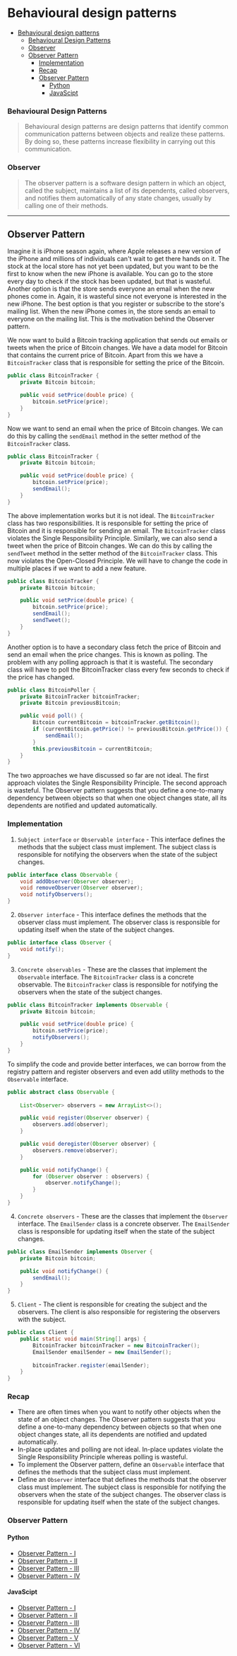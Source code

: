 # Behavioural design patterns

- [Behavioural design patterns](#behavioural-design-patterns)
    - [Behavioural Design Patterns](#behavioural-design-patterns-1)
    - [Observer](#observer)
    - [Observer Pattern](#observer-pattern)
        - [Implementation](#implementation)
        - [Recap](#recap)
        - [Observer Pattern](#observer-pattern-1)
            - [Python](#python)
            - [JavaScipt](#javascipt)

### Behavioural Design Patterns
> Behavioural design patterns are design patterns that identify common communication patterns between objects and realize these patterns. By doing so, these patterns increase flexibility in carrying out this communication.

### Observer
> The observer pattern is a software design pattern in which an object, called the subject, maintains a list of its dependents, called observers, and notifies them automatically of any state changes, usually by calling one of their methods.
--- 
## Observer Pattern

Imagine it is iPhone season again, where Apple releases a new version of the iPhone and millions of individuals can't wait to get there hands on it. The stock at the local store has not yet been updated, but you want to be the first to know when the new iPhone is available. You can go to the store every day to check if the stock has been updated, but that is wasteful. Another option is that the store sends everyone an email when the new phones come in. Again, it is wasteful since not everyone is interested in the new iPhone. The best option is that you register or subscribe to the store's mailing list. When the new iPhone comes in, the store sends an email to everyone on the mailing list. This is the motivation behind the Observer pattern.

We now want to build a Bitcoin tracking application that sends out emails or tweets when the price of Bitcoin changes. We have a data model for Bitcoin that contains the current price of Bitcoin. Apart from this we have a `BitcoinTracker` class that is responsible for setting the price of the Bitcoin.

```java
public class BitcoinTracker {
    private Bitcoin bitcoin;

    public void setPrice(double price) {
        bitcoin.setPrice(price);
    }
}
```

Now we want to send an email when the price of Bitcoin changes. We can do this by calling the `sendEmail` method in the setter method of the `BitcoinTracker` class.

```java
public class BitcoinTracker {
    private Bitcoin bitcoin;

    public void setPrice(double price) {
        bitcoin.setPrice(price);
        sendEmail();
    }
}
```

The above implementation works but it is not ideal. The `BitcoinTracker` class has two responsibilities. It is responsible for setting the price of Bitcoin and it is responsible for sending an email. The `BitcoinTracker` class violates the Single Responsibility Principle. Similarly, we can also send a tweet when the price of Bitcoin changes. We can do this by calling the `sendTweet` method in the setter method of the `BitcoinTracker` class. This now violates the Open-Closed Principle. We will have to change the code in multiple places if we want to add a new feature.

```java
public class BitcoinTracker {
    private Bitcoin bitcoin;

    public void setPrice(double price) {
        bitcoin.setPrice(price);
        sendEmail();
        sendTweet();
    }
}
```

Another option is to have a secondary class fetch the price of Bitcoin and send an email when the price changes. This is known as polling. The problem with any polling approach is that it is wasteful. The secondary class will have to poll the BitcoinTracker class every few seconds to check if the price has changed.

```java
public class BitcoinPoller {
    private BitcoinTracker bitcoinTracker;
    private Bitcoin previousBitcoin;

    public void poll() {
        Bitcoin currentBitcoin = bitcoinTracker.getBitcoin();
        if (currentBitcoin.getPrice() != previousBitcoin.getPrice()) {
            sendEmail();
        }
        this.previousBitcoin = currentBitcoin;
    }
}
```

The two approaches we have discussed so far are not ideal. The first approach violates the Single Responsibility Principle. The second approach is wasteful. The Observer pattern suggests that you define a one-to-many dependency between objects so that when one object changes state, all its dependents are notified and updated automatically.

### Implementation
1. `Subject interface` `or` `Observable interface` - This interface defines the methods that the subject class must implement. The subject class is responsible for notifying the observers when the state of the subject changes.

```java
public interface class Observable {
    void addObserver(Observer observer);
    void removeObserver(Observer observer);
    void notifyObservers();
}
```

2. `Observer interface` - This interface defines the methods that the observer class must implement. The observer class is responsible for updating itself when the state of the subject changes.

```java
public interface class Observer {
    void notify();
}
```

3. `Concrete observables` - These are the classes that implement the `Observable` interface. The `BitcoinTracker` class is a concrete observable. The `BitcoinTracker` class is responsible for notifying the observers when the state of the subject changes.

```java
public class BitcoinTracker implements Observable {
    private Bitcoin bitcoin;

    public void setPrice(double price) {
        bitcoin.setPrice(price);
        notifyObservers();
    }
}
```

To simplify the code and provide better interfaces, we can borrow from the registry pattern and register observers and even add utility methods to the `Observable` interface.

```java
public abstract class Observable {
    
    List<Observer> observers = new ArrayList<>();

    public void register(Observer observer) {
        observers.add(observer);
    }

    public void deregister(Observer observer) {
        observers.remove(observer);
    }

    public void notifyChange() {
        for (Observer observer : observers) {
            observer.notifyChange();
        }
    }
}
```

4. `Concrete observers` - These are the classes that implement the `Observer` interface. The `EmailSender` class is a concrete observer. The `EmailSender` class is responsible for updating itself when the state of the subject changes.

```java
public class EmailSender implements Observer {
    private Bitcoin bitcoin;

    public void notifyChange() {
        sendEmail();
    }
}
```

5. `Client` - The client is responsible for creating the subject and the observers. The client is also responsible for registering the observers with the subject.

```java
public class Client {
    public static void main(String[] args) {
        BitcoinTracker bitcoinTracker = new BitcoinTracker();
        EmailSender emailSender = new EmailSender();
        
        bitcoinTracker.register(emailSender);
    }
}
```

### Recap
* There are often times when you want to notify other objects when the state of an object changes. The Observer pattern suggests that you define a one-to-many dependency between objects so that when one object changes state, all its dependents are notified and updated automatically.
* In-place updates and polling are not ideal. In-place updates violate the Single Responsibility Principle whereas polling is wasteful.
* To implement the Observer pattern, define an `Observable` interface that defines the methods that the subject class must implement.
* Define an `Observer` interface that defines the methods that the observer class must implement. The subject class is responsible for notifying the observers when the state of the subject changes. The observer class is responsible for updating itself when the state of the subject changes.

### Observer Pattern
#### Python
* [Observer Pattern - I](https://refactoring.guru/design-patterns/observer/python/example)
* [Observer Pattern - II](https://stackabuse.com/observer-design-pattern-in-python/)
* [Observer Pattern - III](https://www.protechtraining.com/blog/post/tutorial-the-observer-pattern-in-python-879)
* [Observer Pattern - IV](https://python-3-patterns-idioms-test.readthedocs.io/en/latest/Observer.html)

#### JavaScipt

* [Observer Pattern - I](https://refactoring.guru/design-patterns/observer/javascript/example)
* [Observer Pattern - II](https://www.patterns.dev/posts/observer-pattern/)
* [Observer Pattern - III](https://www.oreilly.com/library/view/learning-javascript-design/9781449334840/ch09s05.html)
* [Observer Pattern - IV](https://www.dottedsquirrel.com/observer-pattern-javascript/)
* [Observer Pattern - V](https://blog.bitsrc.io/the-observer-pattern-in-javascript-the-key-to-a-reactive-behavior-f28236e50e10)
* [Observer Pattern - VI](https://www.digitalocean.com/community/conceptual_articles/observer-design-pattern-in-javascript)

